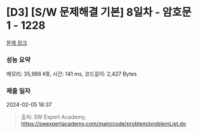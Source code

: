 # [D3] [S/W 문제해결 기본] 8일차 - 암호문1 - 1228 

[문제 링크](https://swexpertacademy.com/main/code/problem/problemDetail.do?contestProbId=AV14w-rKAHACFAYD) 

### 성능 요약

메모리: 35,988 KB, 시간: 141 ms, 코드길이: 2,427 Bytes

### 제출 일자

2024-02-05 16:37



> 출처: SW Expert Academy, https://swexpertacademy.com/main/code/problem/problemList.do